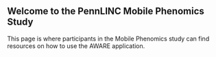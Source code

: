 ## Welcome to the PennLINC Mobile Phenomics Study

This page is where participants in the Mobile Phenomics study can find resources on how to use the AWARE application.
